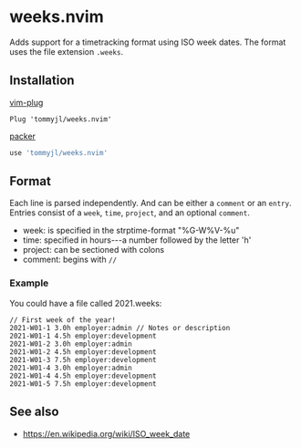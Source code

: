 # weeks.nvim

Adds support for a timetracking format using ISO week dates. The format uses
the file extension `.weeks`.

## Installation

[vim-plug](https://github.com/junegunn/vim-plug)

```vim
Plug 'tommyjl/weeks.nvim'
```

[packer](https://github.com/wbthomason/packer.nvim)

```lua
use 'tommyjl/weeks.nvim'
```

## Format

Each line is parsed independently. And can be either a `comment` or an `entry`.
Entries consist of a `week`, `time`, `project`, and an optional `comment`.

- week: is specified in the strptime-format "%G-W%V-%u"
- time: specified in hours---a number followed by the letter 'h'
- project: can be sectioned with colons
- comment: begins with `//`

### Example

You could have a file called 2021.weeks:

```weeks
// First week of the year!
2021-W01-1 3.0h employer:admin // Notes or description
2021-W01-1 4.5h employer:development
2021-W01-2 3.0h employer:admin
2021-W01-2 4.5h employer:development
2021-W01-3 7.5h employer:development
2021-W01-4 3.0h employer:admin
2021-W01-4 4.5h employer:development
2021-W01-5 7.5h employer:development
```

## See also

- https://en.wikipedia.org/wiki/ISO_week_date
